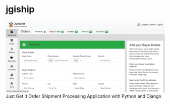 # jgiship

![jgiship](https://github.com/deepeshanandparab/jgiship/blob/main/JGI_Shipping_Management_Screenshot1.PNG?raw=true "jgiship")
Just Get It Order Shipment Processing Application with Python and Django 
